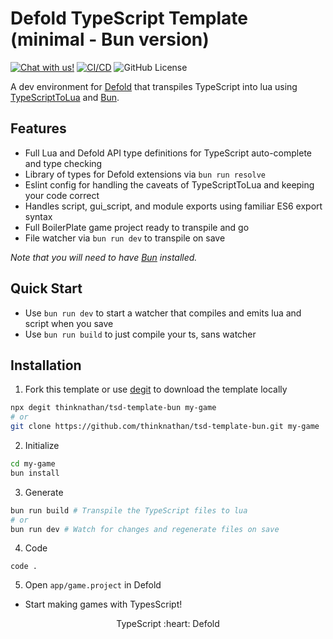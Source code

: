 # Defold TypeScript Template (minimal - Bun version)

<a href="https://discord.gg/eukcq5m"><img alt="Chat with us!" src="https://img.shields.io/discord/766898804896038942.svg?colorB=7581dc&logo=discord&logoColor=white"></a> [![CI/CD](https://github.com/thinknathan/tsd-template-bun/actions/workflows/build.yml/badge.svg)](https://github.com/thinknathan/tsd-template-bun/actions/workflows/build.yml) ![GitHub License](https://img.shields.io/github/license/thinknathan/tsd-template-bun)

A dev environment for [Defold](https://defold.com/) that transpiles TypeScript into lua using [TypeScriptToLua](https://github.com/TypeScriptToLua/TypeScriptToLua) 
and [Bun](https://bun.sh/).

## Features

- Full Lua and Defold API type definitions for TypeScript auto-complete and type checking
- Library of types for Defold extensions via `bun run resolve`
- Eslint config for handling the caveats of TypeScriptToLua and keeping your code correct
- Handles script, gui_script, and module exports using familiar ES6 export syntax
- Full BoilerPlate game project ready to transpile and go
- File watcher via `bun run dev` to transpile on save

_Note that you will need to have [Bun](https://bun.sh/) installed._

## Quick Start

- Use `bun run dev` to start a watcher that compiles and emits lua and script when you save
- Use `bun run build` to just compile your ts, sans watcher

## Installation

1. Fork this template or use [degit](https://www.npmjs.com/package/degit) to download the template locally

```bash
npx degit thinknathan/tsd-template-bun my-game
# or
git clone https://github.com/thinknathan/tsd-template-bun.git my-game
```

2. Initialize

```bash
cd my-game
bun install
```

3. Generate

```bash
bun run build # Transpile the TypeScript files to lua
# or
bun run dev # Watch for changes and regenerate files on save
```

4. Code

```
code .
```

5. Open `app/game.project` in Defold

- Start making games with TypesScript!

<p align="center" class="h4">
  TypeScript :heart: Defold
</p>
